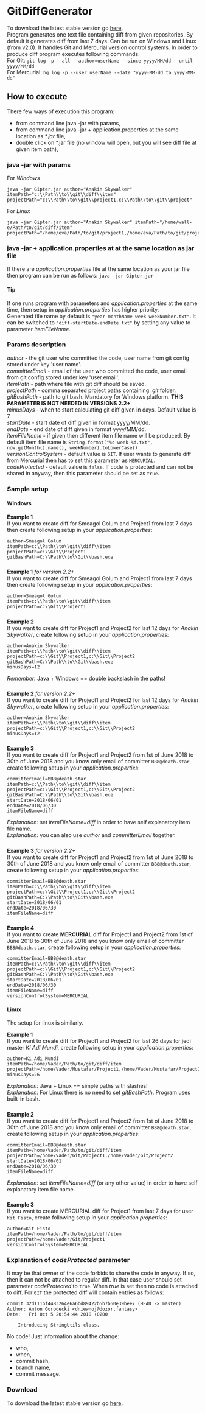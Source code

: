 # GitDiffGenerator
To download the latest stable version go [here](https://github.com/PreCyz/GitDiffGenerator/releases/latest).<br />
Program generates one text file containing diff from given repositories. By default it generates diff from last 7 days. Can be run on Windows and Linux (from v2.0).
It handles Git and Mercurial version control systems. In order to produce diff program executes following commands:<br />
For Git: `git log -p --all --author=userName --since yyyy/MM/dd --until yyyy/MM/dd`<br />
For Mercurial: `hg log -p --user userName --date "yyyy-MM-dd to yyyy-MM-dd"`
## How to execute
There few ways of execution this program:
- from command line java -jar with params,
- from command line java -jar + application.properties at the same location as _*.jar_ file,
- double click on *.jar file (no window will open, but you will see diff file at given item path),
### java -jar with params
For *Windows*
```
java -jar Gipter.jar author="Anakin Skywalker" itemPath="c:\\Path\\to\\git\\diff\\item" 
projectPath="c:\\Path\\to\\git\\project1,c:\\Path\\to\\git\\project"
```
For *Linux*
```
java -jar Gipter.jar author="Anakin Skywalker" itemPath="/home/wall-e/Path/to/git/diff/item"
projectPath="/home/eva/Path/to/git/project1,/home/eva/Path/to/git/project2"
```
### java -jar + application.properties at at the same location as jar file
If there are _application.properties_ file at the same location as your jar file then program can be run as follows: `java -jar Gipter.jar`
#### Tip
If one runs program with parameters and _application.properties_ at the same time, then setup in _application.properties_ has higher priority.<br />
Generated file name by default is ```"year-monthName-week-weekNumber.txt"```. It can be switched to ```"diff-startDate-endDate.txt"``` by setting any value to parameter _itemFileName_.
### Params description
_author_ - the git user who committed the code, user name from git config stored under key 'user.name'.<br />
_committerEmail_ - email of the user who committed the code, user email from git config stored under key 'user.email'.<br />
_itemPath_ - path where file with git diff should be saved.<br />
_projectPath_ - comma separated project paths containing _.git_ folder.<br />
_gitBashPath_ - path to git bash. Mandatory for Windows platform. **THIS PARAMETER IS NOT NEEDED IN VERSIONS 2.2+**<br />
_minusDays_ - when to start calculating git diff given in days. Default value is 7.<br />
_startDate_ - start date of diff given in format yyyy/MM/dd.<br />
_endDate_ - end date of diff given in format yyyy/MM/dd.<br />
_itemFileName_ - if given then different item file name will be produced. By default item file name is `String.format("%s-week-%d.txt", now.getMonth().name(), weekNumber).toLowerCase()`<br />
_versionControlSystem_ - default value is `GIT`. If user wants to generate diff from Mercurial then has to set this parameter as `MERCURIAL`.<br />
_codeProtected_ - default value is `false`. If code is protected and can not be shared in anyway, then this parameter should be set as `true`.
### Sample setup
#### Windows
**Example 1**<br />
If you want to create diff for Smeagol Golum and Project1 from last 7 days then create following setup in your _application.properties_:<br />
```
author=Smeagol Golum
itemPath=c:\\Path\\to\\git\\diff\\item
projectPath=c:\\Git\\Project1
gitBashPath=C:\\Path\\to\\Git\\bash.exe
```
#####
**Example 1** *for version 2.2+*<br />
If you want to create diff for Smeagol Golum and Project1 from last 7 days then create following setup in your _application.properties_:<br />
```
author=Smeagol Golum
itemPath=c:\\Path\\to\\git\\diff\\item
projectPath=c:\\Git\\Project1
```
#####
**Example 2**<br />
If you want to create diff for Project1 and Project2 for last 12 days for _Anakin Skywalker_, create following setup in your _application.properties_:<br />
```
author=Anakin Skywalker
itemPath=c:\\Path\\to\\git\\diff\\item
projectPath=c:\\Git\\Project1,c:\\Git\\Project2
gitBashPath=C:\\Path\\to\\Git\\bash.exe
minusDays=12
```
*Remember:* Java + Windows == double backslash in the paths!
#####
**Example 2** *for version 2.2+*<br />
If you want to create diff for Project1 and Project2 for last 12 days for _Anakin Skywalker_, create following setup in your _application.properties_:<br />
```
author=Anakin Skywalker
itemPath=c:\\Path\\to\\git\\diff\\item
projectPath=c:\\Git\\Project1,c:\\Git\\Project2
minusDays=12
```
#####
**Example 3**<br />
If you want to create diff for Project1 and Project2 from 1st of June 2018 to 30th of June 2018 and you know only email of committer ```BB8@death.star```, create following setup in your _application.properties_:<br />
```
committerEmail=BB8@death.star
itemPath=c:\\Path\\to\\git\\diff\\item
projectPath=c:\\Git\\Project1,c:\\Git\\Project2
gitBashPath=C:\\Path\\to\\Git\\bash.exe
startDate=2018/06/01
endDate=2018/06/30
itemFileName=diff
```
*Explanation:* set _itemFileName=diff_ in order to have self explanatory item file name.<br />
*Explanation:* you can also use _author_ and _committerEmail_ together.
#####
**Example 3** *for version 2.2+*<br />
If you want to create diff for Project1 and Project2 from 1st of June 2018 to 30th of June 2018 and you know only email of committer ```BB8@death.star```, create following setup in your _application.properties_:<br />
```
committerEmail=BB8@death.star
itemPath=c:\\Path\\to\\git\\diff\\item
projectPath=c:\\Git\\Project1,c:\\Git\\Project2
gitBashPath=C:\\Path\\to\\Git\\bash.exe
startDate=2018/06/01
endDate=2018/06/30
itemFileName=diff
```
#####
**Example 4**<br />
If you want to create **MERCURIAL** diff for Project1 and Project2 from 1st of June 2018 to 30th of June 2018 and you know only email of committer ```BB8@death.star```, create following setup in your _application.properties_:<br />
```
committerEmail=BB8@death.star
itemPath=c:\\Path\\to\\git\\diff\\item
projectPath=c:\\Git\\Project1,c:\\Git\\Project2
gitBashPath=C:\\Path\\to\\Git\\bash.exe
startDate=2018/06/01
endDate=2018/06/30
itemFileName=diff
versionControlSystem=MERCURIAL
```
#### Linux
The setup for linux is similarly.<br />

**Example 1**<br />
If you want to create diff for Project1 and Project2 for last 26 days for jedi master _Ki Adi Mundi_, create following setup in your _application.properties_:<br />
```
author=Ki Adi Mundi
itemPath=/home/Vader/Path/to/git/diff/item
projectPath=/home/Vader/Mustafar/Project1,/home/Vader/Mustafar/Project2
minusDays=26
```
*Explanation:* Java + Linux == simple paths with slashes!<br />
*Explanation:* For Linux there is no need to set _gitBashPath_. Program uses built-in bash.
#####
**Example 2**<br />
If you want to create diff for Project1 and Project2 from 1st of June 2018 to 30th of June 2018 and you know only email of committer ```BB8@death.star```,
create following setup in your _application.properties_:<br />
```
committerEmail=BB8@death.star
itemPath=/home/Vader/Path/to/git/diff/item
projectPath=/home/Vader/Git/Project1,/home/Vader/Git/Project2
startDate=2018/06/01
endDate=2018/06/30
itemFileName=diff
```
*Explanation:* set _itemFileName=diff_ (or any other value) in order to have self explanatory item file name.
#####
**Example 3**<br />
If you want to create MERCURIAL diff for Project1 from last 7 days for user ```Kit Fisto```,
create following setup in your _application.properties_:<br />
```
author=Kit Fisto
itemPath=/home/Vader/Path/to/git/diff/item
projectPath=/home/Vader/Git/Project1
versionControlSystem=MERCURIAL
```
### Explanation of *codeProtected* parameter
It may be that owner of the code forbids to share the code in anyway. If so, then it can not be attached to regular diff.
In that case user should set parameter *codeProtected* to `true`. When *true* is set then no code is attached to diff.
For `GIT` the protected diff will contain entries as follows:<br />
```
commit 32d111bf4483264e6a6bd89422b5b7b60e39bee7 (HEAD -> master)
Author: Anton Gorodecki <dniewnoj@dozor.fantasy>
Date:   Fri Oct 5 20:54:44 2018 +0200

    Introducing StringUtils class.
```
No code! Just information about the change:
 - who,
 - when,
 - commit hash,
 - branch name,
 - commit message.

### Download
To download the latest stable version go [here](https://github.com/PreCyz/GitDiffGenerator/releases/latest).
